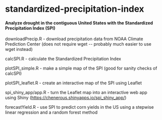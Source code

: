 # standardized-precipitation-index
#### Analyze drought in the contiguous United States with the Standardized Precipitation Index (SPI)

downloadPrecip.R - download precipitation data from NOAA Climate Prediction Center (does not require wget -- probably much easier to use wget instead)

calcSPI.R - calculate the Standardized Precipitation Index

plotSPI_simple.R - make a simple map of the SPI (good for sanity checks of calcSPI) 

plotSPI_leaflet.R - create an interactive map of the SPI using Leaflet

spi_shiny_app/app.R - turn the Leaflet map into an interactive web app using Shiny (https://chenerous.shinyapps.io/spi_shiny_app/)

forecastYield.R - use SPI to predict corn yields in the US using a stepwise linear regression and a random forest method